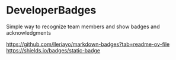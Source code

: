 # DeveloperBadges
Simple way to recognize team members and show badges and acknowledgments

https://github.com/Ileriayo/markdown-badges?tab=readme-ov-file
https://shields.io/badges/static-badge
